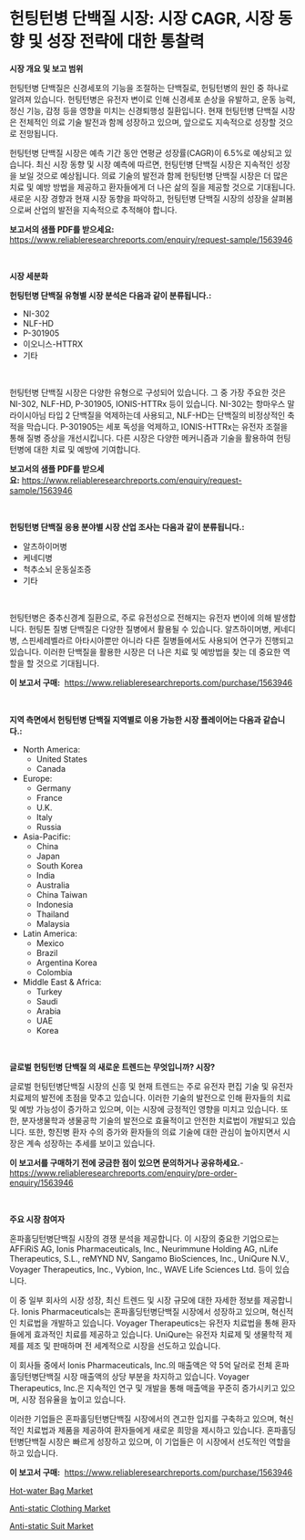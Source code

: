 <p><h1>헌팅턴병 단백질 시장: 시장 CAGR, 시장 동향 및 성장 전략에 대한 통찰력</h1></p><p><strong>시장 개요 및 보고 범위</strong></p>
<p><p>헌팅턴병 단백질은 신경세포의 기능을 조절하는 단백질로, 헌팅턴병의 원인 중 하나로 알려져 있습니다. 헌팅턴병은 유전자 변이로 인해 신경세포 손상을 유발하고, 운동 능력, 정신 기능, 감정 등을 영향을 미치는 신경퇴행성 질환입니다. 현재 헌팅턴병 단백질 시장은 전체적인 의료 기술 발전과 함께 성장하고 있으며, 앞으로도 지속적으로 성장할 것으로 전망됩니다.</p><p>헌팅턴병 단백질 시장은 예측 기간 동안 연평균 성장률(CAGR)이 6.5%로 예상되고 있습니다. 최신 시장 동향 및 시장 예측에 따르면, 헌팅턴병 단백질 시장은 지속적인 성장을 보일 것으로 예상됩니다. 의료 기술의 발전과 함께 헌팅턴병 단백질 시장은 더 많은 치료 및 예방 방법을 제공하고 환자들에게 더 나은 삶의 질을 제공할 것으로 기대됩니다. 새로운 시장 경향과 현재 시장 동향을 파악하고, 헌팅턴병 단백질 시장의 성장을 살펴봄으로써 산업의 발전을 지속적으로 추적해야 합니다.</p></p>
<p><strong>보고서의 샘플 PDF를 받으세요:</strong> <a href="https://www.reliableresearchreports.com/enquiry/request-sample/1563946">https://www.reliableresearchreports.com/enquiry/request-sample/1563946</a></p>
<p>&nbsp;</p>
<p><strong>시장 세분화</strong></p>
<p><strong>헌팅턴병 단백질 유형별 시장 분석은 다음과 같이 분류됩니다.:</strong></p>
<p><ul><li>NI-302</li><li>NLF-HD</li><li>P-301905</li><li>이오니스-HTTRX</li><li>기타</li></ul></p>
<p>&nbsp;</p>
<p><p>헌팅턴병 단백질 시장은 다양한 유형으로 구성되어 있습니다. 그 중 가장 주요한 것은 NI-302, NLF-HD, P-301905, IONIS-HTTRx 등이 있습니다. NI-302는 항마우스 말라이시아님 타입 2 단백질을 억제하는데 사용되고, NLF-HD는 단백질의 비정상적인 축적을 막습니다. P-301905는 세포 독성을 억제하고, IONIS-HTTRx는 유전자 조절을 통해 질병 증상을 개선시킵니다. 다른 시장은 다양한 메커니즘과 기술을 활용하여 헌팅턴병에 대한 치료 및 예방에 기여합니다.</p></p>
<p><strong>보고서의 샘플 PDF를 받으세요:</strong>&nbsp;<a href="https://www.reliableresearchreports.com/enquiry/request-sample/1563946">https://www.reliableresearchreports.com/enquiry/request-sample/1563946</a></p>
<p>&nbsp;</p>
<p><strong> 헌팅턴병 단백질 응용 분야별 시장 산업 조사는 다음과 같이 분류됩니다.:</strong></p>
<p><ul><li>알츠하이머병</li><li>케네디병</li><li>척추소뇌 운동실조증</li><li>기타</li></ul></p>
<p>&nbsp;</p>
<p><p>헌팅턴병은 중추신경계 질환으로, 주로 유전성으로 전해지는 유전자 변이에 의해 발생합니다. 헌팅톤 질병 단백질은 다양한 질병에서 활용될 수 있습니다. 알츠하이머병, 케네디병, 스핀세레벨라르 아타시아뿐만 아니라 다른 질병들에서도 사용되어 연구가 진행되고 있습니다. 이러한 단백질을 활용한 시장은 더 나은 치료 및 예방법을 찾는 데 중요한 역할을 할 것으로 기대됩니다.</p></p>
<p><strong>이 보고서 구매:</strong>&nbsp; <a href="https://www.reliableresearchreports.com/purchase/1563946">https://www.reliableresearchreports.com/purchase/1563946</a></p>
<p>&nbsp;</p>
<p><strong>지역 측면에서 헌팅턴병 단백질 지역별로 이용 가능한 시장 플레이어는 다음과 같습니다.:</strong></p>
<p><ul>
    <li>
        North America:
        <ul>
            <li>United States</li>
            <li>Canada</li>
        </ul>
    </li>
    <li>
        Europe:
        <ul>
            <li>Germany</li>
            <li>France</li>
            <li>U.K.</li>
            <li>Italy</li>
            <li>Russia</li>
        </ul>
    </li>
    <li>
        Asia-Pacific:
        <ul>
            <li>China</li>
            <li>Japan</li>
            <li>South Korea</li>
            <li>India</li>
            <li>Australia</li>
            <li>China Taiwan</li>
            <li>Indonesia</li>
            <li>Thailand</li>
            <li>Malaysia</li>
        </ul>
    </li>
    <li>
        Latin America:
        <ul>
            <li>Mexico</li>
            <li>Brazil</li>
            <li>Argentina Korea</li>
            <li>Colombia</li>
        </ul>
    </li>
    <li>
        Middle East & Africa:
        <ul>
            <li>Turkey</li>
            <li>Saudi</li>
            <li>Arabia</li>
            <li>UAE</li>
            <li>Korea</li>
        </ul>
    </li>
    </ul></p>
<p>&nbsp;</p>
<p><strong>글로벌 헌팅턴병 단백질 의 새로운 트렌드는 무엇입니까? 시장?</strong></p>
<p><p>글로벌 헌팅턴병단백질 시장의 신흥 및 현재 트렌드는 주로 유전자 편집 기술 및 유전자 치료제의 발전에 초점을 맞추고 있습니다. 이러한 기술의 발전으로 인해 환자들의 치료 및 예방 가능성이 증가하고 있으며, 이는 시장에 긍정적인 영향을 미치고 있습니다. 또한, 분자생물학과 생물공학 기술의 발전으로 효율적이고 안전한 치료법이 개발되고 있습니다. 또한, 항진병 환자 수의 증가와 환자들의 의료 기술에 대한 관심이 높아지면서 시장은 계속 성장하는 추세를 보이고 있습니다.</p></p>
<p><strong>이 보고서를 구매하기 전에 궁금한 점이 있으면 문의하거나 공유하세요.</strong>- <a href="https://www.reliableresearchreports.com/enquiry/pre-order-enquiry/1563946">https://www.reliableresearchreports.com/enquiry/pre-order-enquiry/1563946</a></p>
<p>&nbsp;</p>
<p><strong>주요 시장 참여자</strong></p>
<p><p>혼파홀딩턴병단백질 시장의 경쟁 분석을 제공합니다. 이 시장의 중요한 기업으로는 AFFiRiS AG, Ionis Pharmaceuticals, Inc., Neurimmune Holding AG, nLife Therapeutics, S.L., reMYND NV, Sangamo BioSciences, Inc., UniQure N.V., Voyager Therapeutics, Inc., Vybion, Inc., WAVE Life Sciences Ltd. 등이 있습니다.</p><p>이 중 일부 회사의 시장 성장, 최신 트렌드 및 시장 규모에 대한 자세한 정보를 제공합니다. Ionis Pharmaceuticals는 혼파홀딩턴병단백질 시장에서 성장하고 있으며, 혁신적인 치료법을 개발하고 있습니다. Voyager Therapeutics는 유전자 치료법을 통해 환자들에게 효과적인 치료를 제공하고 있습니다. UniQure는 유전자 치료제 및 생물학적 제제를 제조 및 판매하며 전 세계적으로 시장을 선도하고 있습니다.</p><p>이 회사들 중에서 Ionis Pharmaceuticals, Inc.의 매출액은 약 5억 달러로 전체 혼파홀딩턴병단백질 시장 매출액의 상당 부분을 차지하고 있습니다. Voyager Therapeutics, Inc.은 지속적인 연구 및 개발을 통해 매출액을 꾸준히 증가시키고 있으며, 시장 점유율을 높이고 있습니다.</p><p>이러한 기업들은 혼파홀딩턴병단백질 시장에서의 견고한 입지를 구축하고 있으며, 혁신적인 치료법과 제품을 제공하여 환자들에게 새로운 희망을 제시하고 있습니다. 혼파홀딩턴병단백질 시장은 빠르게 성장하고 있으며, 이 기업들은 이 시장에서 선도적인 역할을 하고 있습니다.</p></p>
<p><strong>이 보고서 구매:</strong>&nbsp;&nbsp;<a href="https://www.reliableresearchreports.com/purchase/1563946">https://www.reliableresearchreports.com/purchase/1563946</a></p>
<p><p><a href="https://github.com/redneck06/Market-Research-Report-List-2/blob/main/hot-water-bag-market.md">Hot-water Bag Market</a></p><p><a href="https://github.com/nicoletavirag/Market-Research-Report-List-2/blob/main/anti-static-clothing-market.md">Anti-static Clothing Market</a></p><p><a href="https://github.com/peachesmcdowel1/Market-Research-Report-List-2/blob/main/anti-static-suit-market.md">Anti-static Suit Market</a></p></p>
